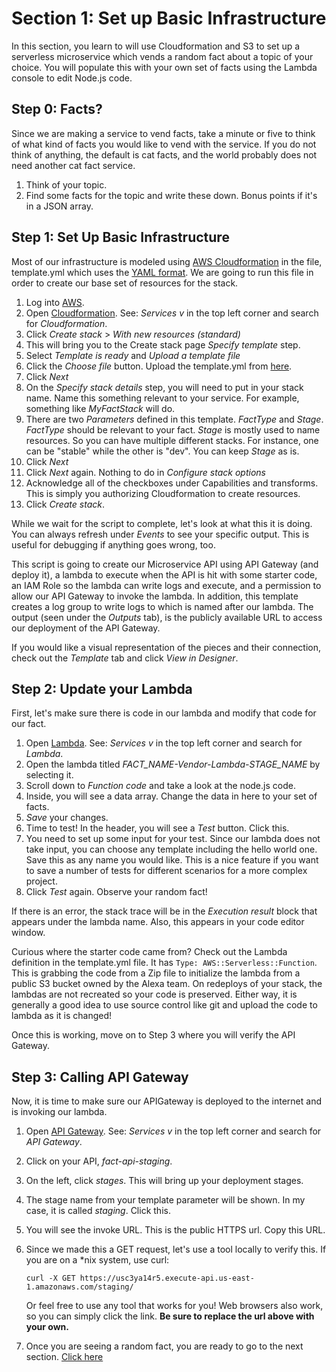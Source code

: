# Section 1: Set up Basic Infrastructure

In this section, you learn to will use Cloudformation and S3 to set up a serverless microservice which vends a random fact about a topic of your choice. You will populate this with your own set of facts using the Lambda console to edit Node.js code.

## Step 0: Facts?

Since we are making a service to vend facts, take a minute or five to think of what kind of facts you would like to vend with the service. If you do not think of anything, the default is cat facts, and the world probably does not need another cat fact service. 

1. Think of your topic.
2. Find some facts for the topic and write these down. Bonus points if it's in a JSON array. 

## Step 1: Set Up Basic Infrastructure

Most of our infrastructure is modeled using [AWS Cloudformation](https://aws.amazon.com/cloudformation/) in the file, template.yml which uses the [YAML format](https://en.wikipedia.org/wiki/YAML). We are going to run this file in order to create our base set of resources for the stack.

1. Log into [AWS](https://console.aws.amazon.com/console/home).
2. Open [Cloudformation](https://console.aws.amazon.com/cloudformation/home). See: *Services v* in the top left corner and search for *Cloudformation*.
3. Click *Create stack* > *With new resources (standard)*
4. This will bring you to the Create stack page *Specify template* step. 
5. Select *Template is ready* and *Upload a template file*
6. Click the *Choose file* button. Upload the template.yml from [here](./Fact-Service/template.yml).
7. Click *Next*
8. On the *Specify stack details* step, you will need to put in your stack name. Name this something relevant to your service. For example, something like *MyFactStack* will do.
9. There are two *Parameters* defined in this template. *FactType* and *Stage*. *FactType* should be relevant to your fact. *Stage* is mostly used to name resources. So you can have multiple different stacks. For instance, one can be "stable" while the other is "dev". You can keep *Stage* as is.
10. Click *Next*
11. Click *Next* again. Nothing to do in *Configure stack options*
12. Acknowledge all of the checkboxes under Capabilities and transforms. This is simply you authorizing Cloudformation to create resources. 
13. Click *Create stack*.

While we wait for the script to complete, let's look at what this it is doing. You can always refresh under *Events* to see your specific output. This is useful for debugging if anything goes wrong, too.

This script is going to create our Microservice API using API Gateway (and deploy it), a lambda to execute when the API is hit with some starter code, an IAM Role so the lambda can write logs and execute, and a permission to allow our API Gateway to invoke the lambda. In addition, this template creates a log group to write logs to which is named after our lambda. The output (seen under the *Outputs* tab), is the publicly available URL to access our deployment of the API Gateway.

If you would like a visual representation of the pieces and their connection, check out the *Template* tab and click *View in Designer*.

## Step 2: Update your Lambda

First, let's make sure there is code in our lambda and modify that code for our fact.

1. Open [Lambda](https://console.aws.amazon.com/lambda/home). See: *Services v* in the top left corner and search for *Lambda*.
2. Open the lambda titled *FACT_NAME-Vendor-Lambda-STAGE_NAME* by selecting it. 
3. Scroll down to *Function code* and take a look at the node.js code. 
4. Inside, you will see a data array. Change the data in here to your set of facts.
5. *Save* your changes.
6. Time to test! In the header, you will see a *Test* button. Click this.
7. You need to set up some input for your test. Since our lambda does not take input, you can choose any template including the hello world one. Save this as any name you would like. This is a nice feature if you want to save a number of tests for different scenarios for a more complex project.
8. Click *Test* again. Observe your random fact!

If there is an error, the stack trace will be in the *Execution result* block that appears under the lambda name. Also, this appears in your code editor window.

Curious where the starter code came from? Check out the Lambda definition in the template.yml file. It has `Type: AWS::Serverless::Function`. This is grabbing the code from a Zip file to initialize the lambda from a public S3 bucket owned by the Alexa team. On redeploys of your stack, the lambdas are not recreated so your code is preserved. Either way, it is generally a good idea to use source control like git and upload the code to lambda as it is changed!

Once this is working, move on to Step 3 where you will verify the API Gateway.

## Step 3: Calling API Gateway

Now, it is time to make sure our APIGateway is deployed to the internet and is invoking our lambda.

1. Open [API Gateway](https://console.aws.amazon.com/apigateway). See: *Services v* in the top left corner and search for *API Gateway*.
2. Click on your API, *fact-api-staging*.
3. On the left, click *stages*. This will bring up your deployment stages. 
4. The stage name from your template parameter will be shown. In my case, it is called *staging*. Click this.
5. You will see the invoke URL. This is the public HTTPS url. Copy this URL.
6. Since we made this a GET request, let's use a tool locally to verify this. If you are on a *nix system, use curl:

    ```
    curl -X GET https://usc3ya14r5.execute-api.us-east-1.amazonaws.com/staging/
    ```
    Or feel free to use any tool that works for you! Web browsers also work, so you can simply click the link. 
    **Be sure to replace the url above with your own.**
7. Once you are seeing a random fact, you are ready to go to the next section. [Click here](../Section2)
